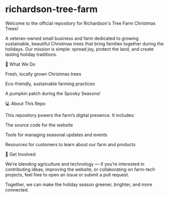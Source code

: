 # richardson-tree-farm

Welcome to the official repository for Richardson's Tree Farm Christmas Trees!

A veteran-owned small business and farm dedicated to growing sustainable, beautiful Christmas trees that bring families together during the holidays. 
Our mission is simple: spread joy, protect the land, and create lasting holiday traditions.

🌲 What We Do

Fresh, locally grown Christmas trees

Eco-friendly, sustainable farming practices

A pumpkin patch during the Spooky Seasons!

💻 About This Repo

This repository powers the farm’s digital presence. It includes:

The source code for the website

Tools for managing seasonal updates and events

Resources for customers to learn about our farm and products

🤝 Get Involved

We’re blending agriculture and technology — if you’re interested in contributing ideas, improving the website, or collaborating on farm-tech projects, feel free to open an issue or submit a pull request.

Together, we can make the holiday season greener, brighter, and more connected.
